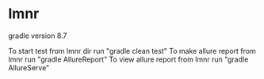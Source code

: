 # lmnr
 gradle version 8.7
 
 To start test from lmnr dir run "gradle clean test"
 To make allure report from lmnr run "gradle AllureReport"
 To view allure report from lmnr run "gradle AllureServe"

